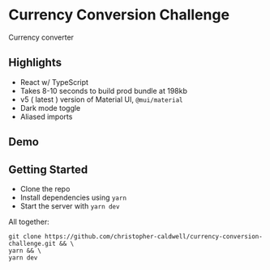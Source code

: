 # Currency Conversion Challenge

Currency converter

## Highlights

- React w/ TypeScript
- Takes 8-10 seconds to build prod bundle at 198kb
- v5 ( latest ) version of Material UI, `@mui/material`
- Dark mode toggle
- Aliased imports

## Demo



## Getting Started

- Clone the repo
- Install dependencies using `yarn`
- Start the server with `yarn dev`

All together:

```shell
git clone https://github.com/christopher-caldwell/currency-conversion-challenge.git && \
yarn && \
yarn dev
```